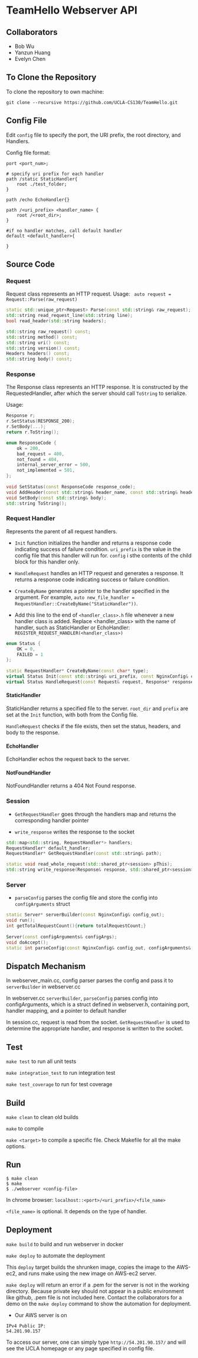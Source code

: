 # TeamHello Webserver API

## Collaborators

* Bob Wu
* Yanzun Huang
* Evelyn Chen

## To Clone the Repository

To clone the repository to own machine:

```
git clone --recursive https://github.com/UCLA-CS130/TeamHello.git
```

## Config File
Edit `config` file to specify the port, the URI prefix, the root directory, and Handlers.

Config file format:

```
port <port_num>;

# specify uri prefix for each handler
path /static StaticHandler{
	root ./test_folder;
}

path /echo EchoHandler{}

path /<uri_prefix> <handler_name> {
	root /<root_dir>;
}

#if no handler matches, call default handler
default <default_handler>{

}

```

## Source Code

### Request

Request class represents an HTTP request. 
Usage: ` auto request = Request::Parse(raw_request)`

```cpp
static std::unique_ptr<Request> Parse(const std::string& raw_request);
std::string read_request_line(std::string line);
bool read_header(std::string headers);

std::string raw_request() const;
std::string method() const;
std::string uri() const;
std::string version() const;
Headers headers() const;
std::string body() const;
```

### Response

The Response class represents an HTTP response. It is constructed by the RequestedHandler, after which the server should call `ToString` to serialize.
 
Usage:
```cpp
Response r;
r.SetStatus(RESPONSE_200);
r.SetBody(...);
return r.ToString();
```


```cpp
enum ResponseCode {
	ok = 200,
	bad_request = 400,
	not_found = 404,
	internal_server_error = 500,
	not_implemented = 501,
};
  
void SetStatus(const ResponseCode response_code);
void AddHeader(const std::string& header_name, const std::string& header_value);
void SetBody(const std::string& body);
std::string ToString();
```


### Request Handler

Represents the parent of all request handlers. 

* `Init` function initializes the handler and returns a response code indicating success of failure condition. `uri_prefix` is the value in the config file that this handler will run for. `config` i sthe contents of the child block for this handler only. 

* `HandleRequest` handles an HTTP request and generates a response. It returns a response code indicating success or failure condition. 

* `CreateByName` generates a pointer to the handler specified in the argument. For example, `auto new_file_handler = RequestHandler::CreateByName("StaticHandler"))`.

* Add this line to the end of `<handler_class>.h` file whenever a new handler class is added. Replace <handler_class> with the name of handler, such as StaticHandler or EchoHandler: 
`REGISTER_REQUEST_HANDLER(<handler_class>)`

```cpp
enum Status {
	OK = 0,
	FAILED = 1
};
  
static RequestHandler* CreateByName(const char* type);
virtual Status Init(const std::string& uri_prefix, const NginxConfig& config) = 0;
virtual Status HandleRequest(const Request& request, Response* response) = 0;
```


#### StaticHandler

StaticHandler returns a specified file to the server. `root_dir` and `prefix` are set at the `Init` function, with both from the Config file. 

`HandleRequest` checks if the file exists, then set the status, headers, and body to the response. 

#### EchoHandler

EchoHandler echos the request back to the server. 

#### NotFoundHandler

NotFoundHandler returns a 404 Not Found response. 

### Session

* `GetRequestHandler` goes through the handlers map and returns the corresponding handler pointer 

* `write_response` writes the response to the socket 

```cpp
std::map<std::string, RequestHandler*> handlers;
RequestHandler* default_handler;
RequestHandler* GetRequestHandler(const std::string& path);

static void read_whole_request(std::shared_ptr<session> pThis);
std::string write_response(Response& response, std::shared_ptr<session> pThis);
```

### Server

* `parseConfig` parses the config file and store the config into `configArguments` struct 

```cpp
static Server* serverBuilder(const NginxConfig& config_out);
void run();
int getTotalRequestCount(){return totalRequestCount;}
	
Server(const configArguments& configArgs);
void doAccept();
static int parseConfig(const NginxConfig& config_out, configArguments& configArgs);
```


## Dispatch Mechanism

In webserver_main.cc, config parser parses the config and pass it to `serverBuilder` in webserver.cc 

In webserver.cc `serverBuilder`, `parseConfig` parses config into configArguments, which is a struct defined in webserver.h, containing port, handler mapping, and a pointer to default handler

In session.cc, request is read from the socket. `GetRequestHandler` is used to determine the appropriate handler, and response is written to the socket. 

## Test

`make test` to run all unit tests

`make integration_test` to run integration test

`make test_coverage` to run for test coverage 

## Build

`make clean` to clean old builds

`make` to compile

`make <target>` to compile a specific file. Check Makefile for all the make options.


## Run

```
$ make clean
$ make
$ ./webserver <config-file>
```

In chrome browser:
`localhost::<port>/<uri_prefix>/<file_name>`

`<file_name>` is optional. It depends on the type of handler. 

## Deployment

`make build` to build and run webserver in docker

`make deploy` to  automate the deployment

This `deploy` target builds the shrunken image, copies the image to the AWS-ec2, and runs make using the new image on AWS-ec2 server. 

`make deploy` will return an error if a .pem for the server is not in the working directory. Because private key should not appear in a public environment like github, .pem file is not included here. Contact the collaborators for a demo on the `make deploy` command to show the automation for deployment. 

* Our AWS server is on 
```
IPv4 Public IP:
54.201.90.157
```

To access our server, one can simply type `http://54.201.90.157/` and will see the UCLA homepage or any page specified in config file. 


